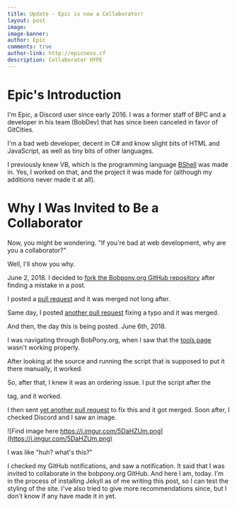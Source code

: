 ```yaml
---
title: Update - Epic is now a Collaborator!
layout: post
image: 
image-banner: 
author: Epic
comments: true
author-link: http://epicness.cf
description: Collaborator HYPE
---
```

# Epic's Introduction
I'm Epic, a Discord user since early 2016. I was a former staff of BPC and a developer in his team (BobDev) that has since been canceled in favor of GitCities.

I'm a bad web developer, decent in C# and know slight bits of HTML and JavaScript, as well as tiny bits of other languages.

I previously knew VB, which is the programming language [BShell](https://github.com/TheBobPony/BShell) was made in. Yes, I worked on that, and the project it was made for (although my additions never made it at all).

# Why I Was Invited to Be a Collaborator
Now, you might be wondering.
"If you're bad at web development, why are you a collaborator?"

Well, I'll show you why.

June 2, 2018. I decided to [fork the Bobpony.org GitHub repository](https://github.com/aepic999/bobpony.org) after finding a mistake in a post.

I posted a [pull request](https://github.com/TheBobPony/bobpony.org/pull/1) and it was merged not long after.

Same day, I posted [another pull request](https://github.com/TheBobPony/bobpony.org/pull/2) fixing a typo and it was merged.

And then, the day this is being posted. June 6th, 2018.

I was navigating through BobPony.org, when I saw that the [tools page](https://bobpony.org/tools) wasn't working properly.

After looking at the source and running the script that is supposed to put it there manually, it worked.

So, after that, I knew it was an ordering issue. I put the script after the <p> tag, and it worked.

I then sent [yet another pull request](https://github.com/TheBobPony/bobpony.org/pull/3) to fix this and it got merged.
Soon after, I checked Discord and I saw an image. 

![Find image here https://i.imgur.com/5DaHZUm.png](https://i.imgur.com/5DaHZUm.png)

I was like "huh? what's this?"

I checked my GitHub notifications, and saw a notification. It said that I was invited to collaborate in the bobpony.org GitHub.
And here I am, today. I'm in the process of installing Jekyll as of me writing this post, so I can test the styling of the site.
I've also tried to give more recommendations since, but I don't know if any have made it in yet.




